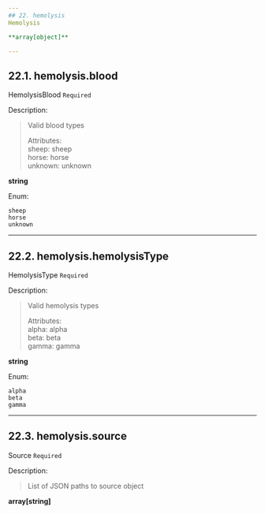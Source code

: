 ```yaml
---
## 22. hemolysis
Hemolysis  

**array[object]**

---
```

## 22.1. hemolysis.blood
HemolysisBlood  `Required`

Description:
> Valid blood types  
>
> Attributes:  
>     sheep: sheep  
>     horse: horse  
>     unknown: unknown  

**string**

Enum:

	sheep
	horse
	unknown

---
## 22.2. hemolysis.hemolysisType
HemolysisType  `Required`

Description:
> Valid hemolysis types  
>
> Attributes:  
>     alpha: alpha  
>     beta: beta  
>     gamma: gamma  

**string**

Enum:

	alpha
	beta
	gamma

---
## 22.3. hemolysis.source
Source  `Required`

Description:
> List of JSON paths to source object  

**array[string]**
